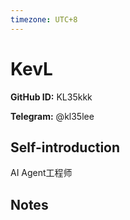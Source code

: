 ```yaml
---
timezone: UTC+8
---
```


# KevL

**GitHub ID:** KL35kkk

**Telegram:** @kl35lee

## Self-introduction

AI Agent工程师

## Notes

<!-- Content_START -->


<!-- Content_END -->
